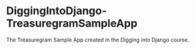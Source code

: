 # DiggingIntoDjango-TreasuregramSampleApp
The Treasuregram Sample App created in the Digging into Django course.
